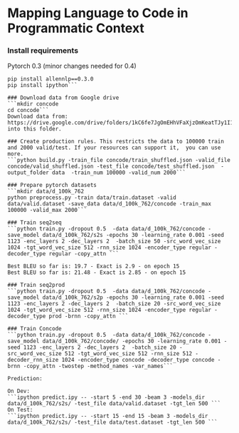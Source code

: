 # Mapping Language to Code in Programmatic Context

### Install requirements

Pytorch 0.3 (minor changes needed for 0.4)
```pip install antlr4-python3-runtime==4.6
pip install allennlp==0.3.0
pip install ipython```

### Download data from Google drive
```mkdir concode
cd concode```
Download data from: https://drive.google.com/drive/folders/1kC6fe7JgOmEHhVFaXjzOmKeatTJy1I1W into this folder.

### Create production rules. This restricts the data to 100000 train and 2000 valid/test. If your resources can support it,  you can use more.
```python build.py -train_file concode/train_shuffled.json -valid_file concode/valid_shuffled.json -test_file concode/test_shuffled.json  -output_folder data  -train_num 100000 -valid_num 2000```

### Prepare pytorch datasets
```mkdir data/d_100k_762
python preprocess.py -train data/train.dataset -valid data/valid.dataset -save_data data/d_100k_762/concode -train_max 100000 -valid_max 2000``` 

### Train seq2seq
```python train.py -dropout 0.5  -data data/d_100k_762/concode -save_model data/d_100k_762/s2s -epochs 30 -learning_rate 0.001 -seed 1123 -enc_layers 2 -dec_layers 2  -batch_size 50 -src_word_vec_size 1024 -tgt_word_vec_size 512 -rnn_size 1024 -encoder_type regular -decoder_type regular -copy_attn ```

Best BLEU so far is: 19.7 - Exact is 2.9 - on epoch 15
Best BLEU so far is: 21.48 - Exact is 2.85 - on epoch 15

### Train seq2prod
```python train.py -dropout 0.5  -data data/d_100k_762/concode -save_model data/d_100k_762/s2p -epochs 30 -learning_rate 0.001 -seed 1123 -enc_layers 2 -dec_layers 2  -batch_size 20 -src_word_vec_size 1024 -tgt_word_vec_size 512 -rnn_size 1024 -encoder_type regular -decoder_type prod -brnn -copy_attn ```

### Train Concode
```python train.py -dropout 0.5  -data data/d_100k_762/concode -save_model data/d_100k_762/concode/ -epochs 30 -learning_rate 0.001 -seed 1123 -enc_layers 2 -dec_layers 2  -batch_size 20 -src_word_vec_size 512 -tgt_word_vec_size 512 -rnn_size 512 -decoder_rnn_size 1024 -encoder_type concode -decoder_type concode -brnn -copy_attn -twostep -method_names -var_names```

Prediction:

On Dev: 
```ipython predict.ipy -- -start 5 -end 30 -beam 3 -models_dir  data/d_100k_762/s2s/ -test_file data/valid.dataset -tgt_len 500 ```
On Test: 
```ipython predict.ipy -- -start 15 -end 15 -beam 3 -models_dir  data/d_100k_762/s2s/ -test_file data/test.dataset -tgt_len 500 ```

